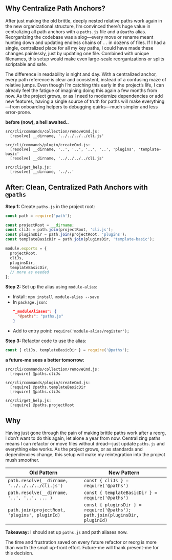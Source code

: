 ## Why Centralize Path Anchors?

After just making the old brittle, deeply nested relative paths work again in the new organizational structure, I’m convinced there’s huge value in centralizing all path anchors with a `paths.js` file and a `@paths` alias. Reorganizing the codebase was a slog—every move or rename meant hunting down and updating endless chains of `..` in dozens of files. If I had a single, centralized place for all my key paths, I could have made these changes painlessly, just by updating one file. Combined with unique filenames, this setup would make even large-scale reorganizations or splits scriptable and safe.

The difference in readability is night and day. With a centralized anchor, every path reference is clear and consistent, instead of a confusing maze of relative jumps. Even though I’m catching this early in the project’s life, I can already feel the fatigue of imagining doing this again a few months from now. As the project grows, or as I need to modernize dependencies or add new features, having a single source of truth for paths will make everything—from onboarding helpers to debugging quirks—much simpler and less error-prone.

**before (now), a hell awaited..**


```
src/cli/commands/collection/removeCmd.js:
  [resolve] __dirname, '../../../../cli.js'

src/cli/commands/plugin/createCmd.js:
  [resolve] __dirname, '..', '..', '..', '..', 'plugins', 'template-basic'
  [resolve] __dirname, '../../../../cli.js'

src/cli/get_help.js:
  [resolve] __dirname, '../..'
```

## After: Clean, Centralized Path Anchors with `@paths`

**Step 1:** Create `paths.js` in the project root:

```js
const path = require('path');

const projectRoot = __dirname;
const cliJs = path.join(projectRoot, 'cli.js');
const pluginsDir = path.join(projectRoot, 'plugins');
const templateBasicDir = path.join(pluginsDir, 'template-basic');

module.exports = {
  projectRoot,
  cliJs,
  pluginsDir,
  templateBasicDir,
  // more as needed
};
```

**Step 2:** Set up the alias using `module-alias`:

- Install: `npm install module-alias --save`
- In `package.json`:
  ```json
  "_moduleAliases": {
    "@paths": "paths.js"
  }
  ```
- Add to entry point: `require('module-alias/register');`

**Step 3:** Refactor code to use the alias:

```js
const { cliJs, templateBasicDir } = require('@paths');
```

**a future-me sees a better tomorrow:**

```
src/cli/commands/collection/removeCmd.js:
  [require] @paths.cliJs

src/cli/commands/plugin/createCmd.js:
  [require] @paths.templateBasicDir
  [require] @paths.cliJs

src/cli/get_help.js:
  [require] @paths.projectRoot
```

## Why

Having just gone through the pain of making brittle paths work after a reorg, I don’t want to do this again, let alone a year from now. Centralizing paths means I can refactor or move files without dread—just update `paths.js` and everything else works. As the project grows, or as standards and dependencies change, this setup will make my reintegration into the project mush smoother.


| Old Pattern                                      | New Pattern                        |
|--------------------------------------------------|------------------------------------|
| `path.resolve(__dirname, '../../../../cli.js')`  | `const { cliJs } = require('@paths')` |
| `path.resolve(__dirname, '..', '..', ... )`      | `const { templateBasicDir } = require('@paths')` |
| `path.join(projectRoot, 'plugins', pluginId)`    | `const { pluginsDir } = require('@paths'); path.join(pluginsDir, pluginId)` |

**Takeaway:** I should set up `paths.js` and path aliases now.
  
The time and frustration saved on every future refactor or reorg is more than worth the small up-front effort. Future-me will thank present-me for this decision.

